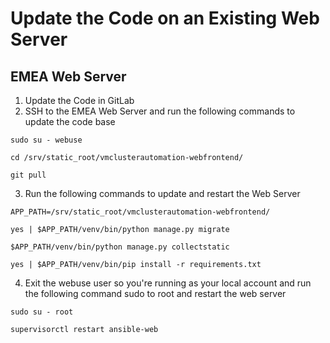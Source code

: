 # Update the Code on an Existing Web Server

## EMEA Web Server

1. Update the Code in GitLab
2. SSH to the EMEA Web Server and run the following commands to update the code base

``sudo su - webuse``

``cd /srv/static_root/vmclusterautomation-webfrontend/``

``git pull``

3. Run the following commands to update and restart the Web Server

``APP_PATH=/srv/static_root/vmclusterautomation-webfrontend/``

``yes | $APP_PATH/venv/bin/python manage.py migrate``

``$APP_PATH/venv/bin/python manage.py collectstatic``

``yes | $APP_PATH/venv/bin/pip install -r requirements.txt``

4. Exit the webuse user so you're running as your local account and run the following command sudo to root and restart the web server

``sudo su - root``

``supervisorctl restart ansible-web``
